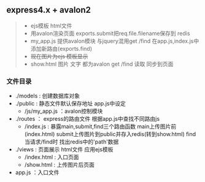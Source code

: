 ## express4.x + avalon2

> * ejs模板 html文件
> * 用avalon渲染页面 exports.submit把req.file.filename保存到 redis
> * my_app.js 提供avalon模块 与jquery混用get /find 在app.js,index.js中添加新路由(exports.find)
> * ~~现在图片为ejs 模板显示~~
> * show.html 图片 文字 都为avalon get /find 读取 同步到页面

### 文件目录

- ./models : 创建数据库对象
- ./public : 静态文件默认保存地址 app.js中设定
	- /js/my_app.js ：avalon控制模块
- ./routes ： express的路由文件 根据app.js中查找不同路由js
	- /index.js : 暴露main,submit,find三个路由函数  main上传图片前(index.html) submit上传图片到public并存入redis(转到show.html) find 当请求/find时 找出redis中的'path'数据 
- ./views  : 页面展示 html文件 应用ejs模板
	- /index.html : 入口页面
	- /show.html  : 上传图片后页面
- app.js ：入口文件
